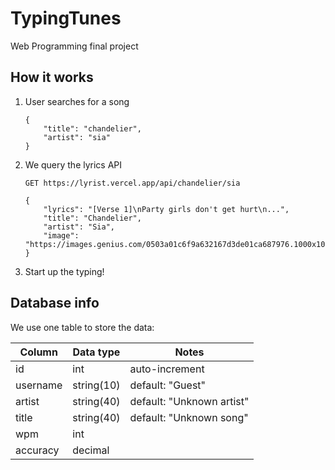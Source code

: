 # TypingTunes

Web Programming final project

## How it works

1. User searches for a song

   ```{json}
   {
       "title": "chandelier",
       "artist": "sia"
   }
   ```

2. We query the lyrics API

   ```{json}
   GET https://lyrist.vercel.app/api/chandelier/sia
   ```

   ```{json}
   {
       "lyrics": "[Verse 1]\nParty girls don't get hurt\n...",
       "title": "Chandelier",
       "artist": "Sia",
       "image": "https://images.genius.com/0503a01c6f9a632167d3de01ca687976.1000x1000x1.png"
   }
   ```

3. Start up the typing!

## Database info

We use one table to store the data:

|  Column  | Data type  |           Notes           |
|----------|------------|---------------------------|
| id       | int        | auto-increment            |
| username | string(10) | default: "Guest"          |
| artist   | string(40) | default: "Unknown artist" |
| title    | string(40) | default: "Unknown song"   |
| wpm      | int        |                           |
| accuracy | decimal    |                           |
